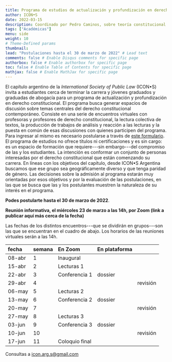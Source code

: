 ```yaml
---
title: Programa de estudios de actualización y profundización en derecho constitucional 
author: ICON•S
date: 2022-03-15
description: Coordinado por Pedro Caminos, sobre teoría constitucional
tags: ["Académicas"]
menu: side 
weight: 10
# Theme-Defined params
thumbnail: 
lead: "Postulaciones hasta el 30 de marzo de 2022" # Lead text
comments: false # Enable Disqus comments for specific page
authorbox: false # Enable authorbox for specific page
toc: false # Enable Table of Contents for specific page
mathjax: false # Enable MathJax for specific page
---
```


El capítulo argentino de la *International Society of Public Law* (ICON•S) invita a estudiantes cerca de terminar la carrera y jóvenes graduados y graduadas de abogacía para un programa de actualización y profundización en derecho constitucional. El programa busca generar espacios de discusión sobre temas centrales del derecho constitucional contemporáneo. Consiste en una serie de encuentros virtuales con profesoras y profesores de derecho constitucional, la lectura colectiva de textos, la producción de trabajos de análisis y reacción a las lecturas y la puesta en común de esas discusiones con quienes participen del programa. Para ingresar al mismo es necesario postularse a través de [este formulario](https://docs.google.com/forms/d/12z9PtqwVOce3uc4bnjCvEH5GDKx1i15n3E04oFFbSY8/edit). El programa de estudios no ofrece títulos ni certificaciones y es sin cargo: es un espacio de formación que requiere---sin embargo---del compromiso de las y los estudiantes. La intención es conformar un conjunto de personas interesadas por el derecho constitucional que están comenzando su carrera. En líneas con los objetivos del capítulo, desde ICON•S Argentina buscamos que ese grupo sea geográficamente diverso y que tenga paridad de género. Las decisiones sobre la admisión al programa estarán muy orientadas por esos objetivos y por la evaluación de las postulaciones, en las que se busca que las y los postulantes muestren la naturaleza de su interés en el programa.

**Podes postularte hasta el 30 de marzo de 2022**. 

**Reunión informativa, el miércoles 23 de marzo a las 14h, por Zoom (link a publicar aquí más cerca de la fecha)**

Las fechas de los distintos encuentros---que se dividirán en grupos---son las que se encuentran en el cuadro de abajo. Los horarios de las reuniones virtuales serán a las 14h. 


| fecha  | semana | En Zoom        | En plataforma |          |
|:-------|:-------|:---------------|:--------------|:---------|
| 08-abr | 1      | Inaugural      |               |          |
| 15-abr | 2      | Lecturas 1     |               |          |
| 22-abr | 3      | Conferencia 1  | dossier       |          |
| 29-abr | 4      |                |               | revisión |
| 06-may | 5      | Lecturas 2     |               |          |
| 13-may | 6      | Conferencia 2  | dossier       |          |
| 20-may | 7      |                |               | revisión |
| 27-may | 8      | Lecturas 3     |               |          |
| 03-jun | 9      | Conferencia 3  | dossier       |          |
| 10-jun | 10     |                |               | revisión |
| 17-jun | 11     | Coloquio final |               |          |

Consultas a icon.arg.s@gmail.com 